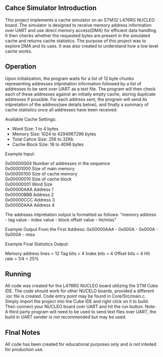 ## Cahce Simulator Introduction 

This project implements a cache simulator on an STM32 L476RG NUCLEO board. The simulator is designed to receive memory address information over UART and use direct memory access(DMA) for efficient data handling. It then checks whether the requested bytes are present in the simulated cache and returns cache statistics. The purpose of this project was to explore DMA and its uses. It was also created to understand how a low level cache works. 

## Operation 

Upon initialization, the program waits for a list of 12 byte chunks representing addresses intpretation information followed by a list of addresses to be sent over UART as a text file. The program will then check each of these addresses against an initially empty cache, storing duplicate addresses if possible. For each address sent, the program will send its intpretation of the address(see details below), and finally a summary of cache statistics once all addresses have been received. 

Available Cache Settings: 
  + Word Size: 1 to 4 bytes
  + Memory Size: 1024 to 4294967296 bytes
  + Total Cahce Size: 256 to 32Kb
  + Cache Block Size: 16 to 4096 bytes

Example Input: 

0x00000004 Number of addresses in the sequence  
0x00001000 Size of main memory  
0x00000100 Size of cache memory  
0x00000010 Size of cache block  
0x00000001 Word Size  
0x00000AAA Address 1  
0x00000BBB Address 2  
0x00000CCC Address 3  
0x00000AAA Address 4  

The addreass intpretation output is formatted as follows: "memory address - tag value - index value - block offset value - hit/miss" 

Example Output From the First Address: 
0x00000AAA - 0x000A - 0x000A - 0x000A - miss 

Example Final Statistics Output: 

Memory address lines = 12 
Tag bits = 4 
Index bits = 4 
Offset bits = 4 
Hit rate = 1/4 = 25% 

## Running 
All code was created for the L476RG NUCLEO board utilizing the STM Cube IDE. The code should work for other NUCELO boards, provided a different .ioc file is created. Code entry point may be found in Core/Src/main.c. Simply import the project into the Cube IDE and right click on it to build. Then connect your NUCLEO board over UART and hit the run button. Note: A third party program will need to be used to send text files over UART, the build in UART sender is not recommended but may be used. 

## FInal Notes 
All code has been created for educational purposes only and is not inteded for production use. 



